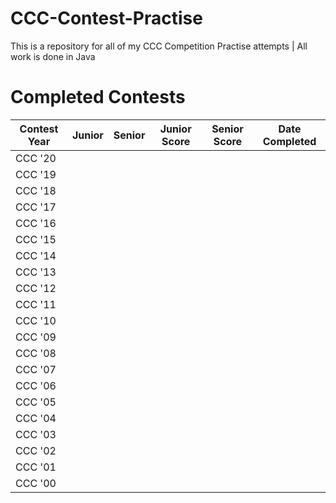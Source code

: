 # CCC-Contest-Practise
This is a repository for all of my CCC Competition Practise attempts | All work is done in Java
# Completed Contests
|Contest Year|Junior|Senior|Junior Score|Senior Score|Date Completed|
|------------|------|------|------------|------------|--------------|
| CCC '20    |      |      |            |            |              |
| CCC '19    |      |      |            |            |              |
| CCC '18    |      |      |            |            |              |
| CCC '17    |      |      |            |            |              |
| CCC '16    |      |      |            |            |              |
| CCC '15    |      |      |            |            |              |
| CCC '14    |      |      |            |            |              |
| CCC '13    |      |      |            |            |              |
| CCC '12    |      |      |            |            |              |
| CCC '11    |      |      |            |            |              |
| CCC '10    |      |      |            |            |              |
| CCC '09    |      |      |            |            |              |
| CCC '08    |      |      |            |            |              |
| CCC '07    |      |      |            |            |              |
| CCC '06    |      |      |            |            |              |
| CCC '05    |      |      |            |            |              |
| CCC '04    |      |      |            |            |              |
| CCC '03    |      |      |            |            |              |
| CCC '02    |      |      |            |            |              |
| CCC '01    |      |      |            |            |              |
| CCC '00    |      |      |            |            |              |
